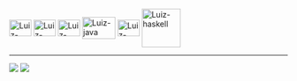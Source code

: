 


  
  <div style="display: inline_block"><br>
  <img align="center" alt="Luiz-flutter" height="30" width="40" src="https://cdn.jsdelivr.net/gh/devicons/devicon/icons/flutter/flutter-original.svg" />
  <img align="center" alt="Luiz-android" height="30" width="40" src="https://cdn.jsdelivr.net/gh/devicons/devicon/icons/android/android-original-wordmark.svg" />
  <img align="center" alt="Luiz-apple" height="30" width="40"  src="https://cdn.jsdelivr.net/gh/devicons/devicon/icons/swift/swift-original.svg" />
  <img align="center" alt="Luiz-java" height="40" width="60" src="https://cdn.jsdelivr.net/gh/devicons/devicon/icons/java/java-original-wordmark.svg" />
  <img align="center" alt="Luiz-kubernetes" height="30" width="40" src="https://cdn.jsdelivr.net/gh/devicons/devicon/icons/kubernetes/kubernetes-plain.svg" />
  <img align="center" alt="Luiz-haskell" height="70" width="70" src="https://cdn.jsdelivr.net/gh/devicons/devicon/icons/haskell/haskell-original-wordmark.svg" />
   </div>
    
 ________________________________________________________

<div>  
  <a href = "mailto:luizjaparecid@gmail.com"><img src="https://img.shields.io/badge/-Gmail-%23333?style=for-the-badge&logo=gmail&logoColor=white" target="_blank"></a>
  <a href="https://www.linkedin.com/in/luizaparecido" target="_blank"><img src="https://img.shields.io/badge/-LinkedIn-%230077B5?style=for-the-badge&logo=linkedin&logoColor=white" target="_blank"></a> 
  <div> 
  
  
  
